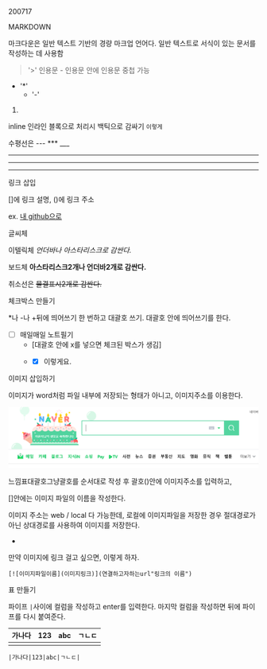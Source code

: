 200717

MARKDOWN

마크다운은 일반 텍스트 기반의 경량 마크업 언어다. 일반 텍스트로 서식이 있는 문서를 작성하는 데 사용함



> '>' 인용문 - 인용문 안에 인용문 중첩 가능

* '*'
  - '-'

1. 

   inline 인라인 블록으로 처리시 백틱으로 감싸기 `이렇게`



수평선은 --- *** ___

---

***

___



링크 삽입

[]()

[]에 링크 설명, ()에 링크 주소 

ex. [내 github으로](https://github.com/EunjiYi)





글씨체

이텔릭체 *언더바나 아스타리스크로 감싼다.*

보드체 **아스타리스크2개나 언더바2개로 감싼다.**

취소선은 ~~물결표시2개로 감싼다.~~





체크박스 만들기

*나 -나 +뒤에 띄어쓰기 한 번하고 대괄호 쓰기. 대괄호 안에 띄어쓰기를 한다. 

+ [ ] 매일매일 노트필기
  - [대괄호 안에 x를 넣으면 체크된 박스가 생김]
  - - [x] 이렇게요.





이미지 삽입하기

이미지가 word처럼 파일 내부에 저장되는 형태가 아니고, 이미지주소를 이용한다.

![우앙 생일이었다](200717.assets/20200720_170157.png)

느낌표대괄호그냥괄호를 순서대로 작성 후 괄호()안에 이미지주소를 입력하고,

[]안에는 이미지 파일의 이름을 작성한다. 



이미지 주소는 web / local 다 가능한데, 로컬에 이미지파일을 저장한 경우 절대경로가 아닌 상대경로를 사용하여 이미지를 저장한다. 

+

만약 이미지에 링크 걸고 싶으면, 이렇게 하자.

`[![이미지파일이름](이미지링크)](연결하고자하는url"링크의 이름")`





표 만들기

파이프 `|`사이에 컬럼을 작성하고 enter를 입력한다. 마지막 컬럼을 작성하면 뒤에 파이프를 다시 붙여준다.

| 가나다 | 123  | abc  | ㄱㄴㄷ |
| ------ | ---- | ---- | ------ |
|        |      |      |        |

`|가나다|123|abc|ㄱㄴㄷ|`

